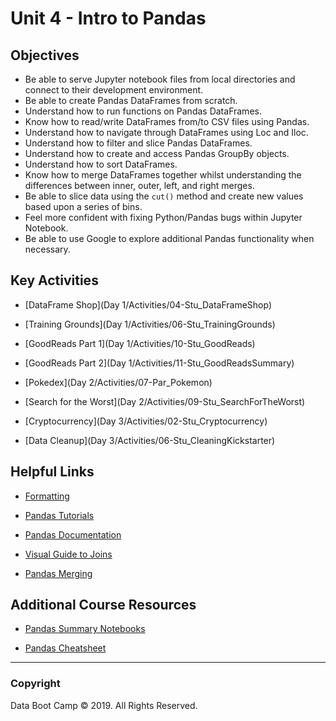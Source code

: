 # Unit 4 - Intro to Pandas

## Objectives

* Be able to serve Jupyter notebook files from local directories and connect to their development environment.
* Be able to create Pandas DataFrames from scratch.
* Understand how to run functions on Pandas DataFrames.
* Know how to read/write DataFrames from/to CSV files using Pandas.
* Understand how to navigate through DataFrames using Loc and Iloc.
* Understand how to filter and slice Pandas DataFrames.
* Understand how to create and access Pandas GroupBy objects.
* Understand how to sort DataFrames.
* Know how to merge DataFrames together whilst understanding the differences between inner, outer, left, and right merges.
* Be able to slice data using the `cut()` method and create new values based upon a series of bins.
* Feel more confident with fixing Python/Pandas bugs within Jupyter Notebook.
* Be able to use Google to explore additional Pandas functionality when necessary.

## Key Activities

* [DataFrame Shop](Day 1/Activities/04-Stu_DataFrameShop)

* [Training Grounds](Day 1/Activities/06-Stu_TrainingGrounds)

* [GoodReads Part 1](Day 1/Activities/10-Stu_GoodReads)

* [GoodReads Part 2](Day 1/Activities/11-Stu_GoodReadsSummary)

* [Pokedex](Day 2/Activities/07-Par_Pokemon)

* [Search for the Worst](Day 2/Activities/09-Stu_SearchForTheWorst)

* [Cryptocurrency](Day 3/Activities/02-Stu_Cryptocurrency)

* [Data Cleanup](Day 3/Activities/06-Stu_CleaningKickstarter)

## Helpful Links

* [Formatting](https://pyformat.info/)

* [Pandas Tutorials](https://chrisalbon.com/)

* [Pandas Documentation](http://pandas.pydata.org/)

* [Visual Guide to Joins](https://blog.codinghorror.com/a-visual-explanation-of-sql-joins/)

* [Pandas Merging](https://pandas.pydata.org/pandas-docs/stable/merging.html)

## Additional Course Resources

* [Pandas Summary Notebooks](Supplemental/)

* [Pandas Cheatsheet](https://www.dataquest.io/blog/pandas-cheat-sheet/)

- - -

### Copyright

Data Boot Camp © 2019. All Rights Reserved.
